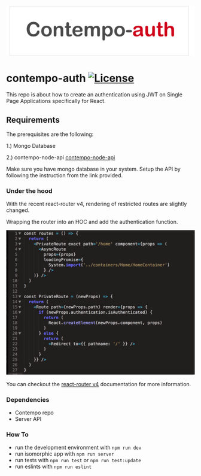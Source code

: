 ![logo contempo](https://github.com/therealedsheenan/contempo-auth/blob/master/repo-assets/contempo-auth.png)

# contempo-auth [![License](http://img.shields.io/badge/License-MIT-blue.svg)](http://opensource.org/licenses/MIT)
This repo is about how to create an authentication using JWT on
Single Page Applications specifically for React.

## Requirements
The prerequisites are the following:

1.) Mongo Database

2.) contempo-node-api [contempo-node-api](https://github.com/therealedsheenan/contempo-node-api)

Make sure you have mongo database in your system.
Setup the API by following the instruction from the link provided.

### Under the hood
With the recent react-router v4, rendering of restricted routes are slightly changed.

Wrapping the router into an HOC and add the authentication function.

![sampe code](https://github.com/therealedsheenan/contempo-auth/blob/master/repo-assets/samplecode.png)

You can checkout the [react-router v4](https://reacttraining.com/react-router/) documentation for more information.

### Dependencies
- Contempo repo
- Server API

### How To
- run the development environment with `npm run dev`
- run isomorphic app with `npm run server`
- run tests with `npm run test` or `npm run test:update`
- run eslints with `npm run eslint`


